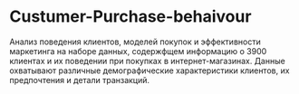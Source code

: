 # Custumer-Purchase-behaivour
Анализ поведения клиентов, моделей покупок и эффективности маркетинга на наборе данных, содержфщем информацию о 3900 клиентах и ​​их поведении при покупках в интернет-магазинах. Данные охватывают различные демографические характеристики клиентов, их предпочтения и детали транзакций. 
